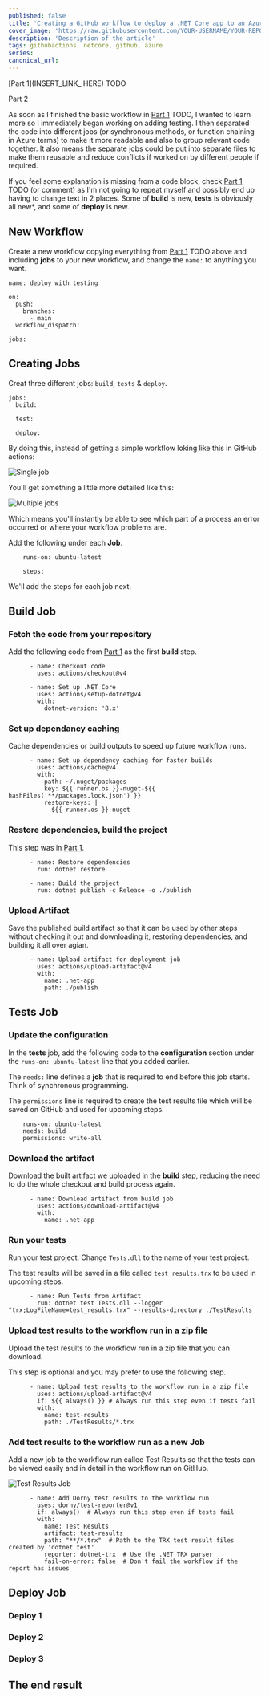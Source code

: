 ```yaml
---
published: false
title: 'Creating a GitHub workflow to deploy a .NET Core app to an Azure App Service - Part 2: Adding Testing'
cover_image: 'https://raw.githubusercontent.com/YOUR-USERNAME/YOUR-REPO/master/blog-posts/NAME-OF-YOUR-BLOG-POST/assets/your-asset.png'
description: 'Description of the article'
tags: githubactions, netcore, github, azure
series:
canonical_url:
---
```


[Part 1](INSERT_LINK_ HERE) TODO

Part 2

As soon as I finished the basic workflow in [Part 1](INSERT_LINK_HERE) TODO, I wanted to learn more so I immediately began working on adding testing. I then separated the code into different jobs (or synchronous methods, or function chaining in Azure terms) to make it more readable and also to group relevant code together. It also means the separate jobs could be put into separate files to make them reusable and reduce conflicts if worked on by different people if required.

If you feel some explanation is missing from a code block, check [Part 1](INSERT_LINK_HERE) TODO (or comment) as I'm not going to repeat myself and possibly end up having to change text in 2 places. Some of **build** is new, **tests** is obviously all new*, and some of **deploy** is new.

## New Workflow

Create a new workflow copying everything from [Part 1](INSERT_LINK_HERE) TODO above and including **jobs** to your new workflow, and change the `name:` to anything you want.

```
name: deploy with testing

on:
  push:
    branches:
      - main
  workflow_dispatch:

jobs:
```


## Creating Jobs

Creat three different jobs: `build`, `tests` & `deploy`.

```
jobs:
  build:

  test:

  deploy:
```

By doing this, instead of getting a simple workflow loking like this in GitHub actions:

![Single job](https://dev-to-uploads.s3.amazonaws.com/uploads/articles/77ikef2jsy1l2uachl4h.png)

You'll get something a little more detailed like this:

![Multiple jobs](https://dev-to-uploads.s3.amazonaws.com/uploads/articles/lk89wd7jjjm8v8yyab5z.png)

Which means you'll instantly be able to see which part of a process an error occurred or where your workflow problems are.

Add the following under each **Job**.

```
    runs-on: ubuntu-latest
 
    steps:
```

We'll add the steps for each job next.


## Build Job

### Fetch the code from your repository

Add the following code from [Part 1](INSERT_LINK_HERE) as the first **build** step.

```
      - name: Checkout code
        uses: actions/checkout@v4

      - name: Set up .NET Core
        uses: actions/setup-dotnet@v4
        with:
          dotnet-version: '8.x'
```


### Set up dependancy caching

Cache dependencies or build outputs to speed up future workflow runs.

```
      - name: Set up dependency caching for faster builds
        uses: actions/cache@v4
        with:
          path: ~/.nuget/packages
          key: ${{ runner.os }}-nuget-${{ hashFiles('**/packages.lock.json') }}
          restore-keys: |
            ${{ runner.os }}-nuget-
```


### Restore dependencies, build the project

This step was in [Part 1](INSERT_LINK_HERE).

```
      - name: Restore dependencies
        run: dotnet restore

      - name: Build the project
        run: dotnet publish -c Release -o ./publish
```


### Upload Artifact

Save the published build artifact so that it can be used by other steps without checking it out and downloading it, restoring dependencies, and building it all over agian.

```
      - name: Upload artifact for deployment job
        uses: actions/upload-artifact@v4
        with:
          name: .net-app
          path: ./publish
```


## Tests Job

### Update the configuration

In the **tests** job, add the following code to the **configuration** section under the `runs-on: ubuntu-latest` line that you added earlier.

The `needs:` line defines a **job** that is required to end before this job starts. Think of synchronous programming.

The `permissions` line is required to create the test results file which will be saved on GitHub and used for upcoming steps.

```
    runs-on: ubuntu-latest
    needs: build
    permissions: write-all
```


### Download the artifact

Download the built artifact we uploaded in the **build** step, reducing the need to do the whole checkout and build process again.

```
      - name: Download artifact from build job
        uses: actions/download-artifact@v4
        with:
          name: .net-app
```


### Run your tests

Run your test project. Change `Tests.dll` to the name of your test project.

The test results will be saved in a file called `test_results.trx` to be used in upcoming steps.

```
      - name: Run Tests from Artifact
        run: dotnet test Tests.dll --logger "trx;LogFileName=test_results.trx" --results-directory ./TestResults
```


### Upload test results to the workflow run in a zip file

Upload the test results to the workflow run in a zip file that you can download.

This step is optional and you may prefer to use the following step.

```
      - name: Upload test results to the workflow run in a zip file
        uses: actions/upload-artifact@v4 
        if: ${{ always() }} # Always run this step even if tests fail
        with:
          name: test-results
          path: ./TestResults/*.trx
```


### Add test results to the workflow run as a new Job

Add a new job to the workflow run called Test Results so that the tests can be viewed easily and in detail in the workflow run on GitHub.

![Test Results Job](https://dev-to-uploads.s3.amazonaws.com/uploads/articles/4im8jv7jkr2lo1b1w0od.png)

```
      - name: Add Dorny test results to the workflow run
        uses: dorny/test-reporter@v1
        if: always()  # Always run this step even if tests fail
        with:
          name: Test Results
          artifact: test-results
          path: "**/*.trx"  # Path to the TRX test result files created by 'dotnet test'
          reporter: dotnet-trx  # Use the .NET TRX parser
          fail-on-error: false  # Don't fail the workflow if the report has issues
```

## Deploy Job

### Deploy 1

### Deploy 2

### Deploy 3


## The end result
